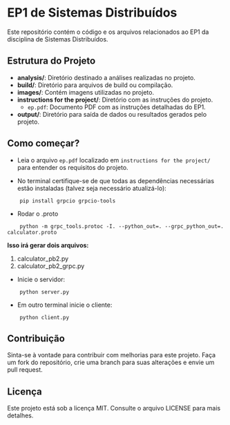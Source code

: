 # EP1 de Sistemas Distribuídos

Este repositório contém o código e os arquivos relacionados ao EP1 da disciplina de Sistemas Distribuídos.

## Estrutura do Projeto

- **analysis/**: Diretório destinado a análises realizadas no projeto.
- **build/**: Diretório para arquivos de build ou compilação.
- **images/**: Contém imagens utilizadas no projeto.
- **instructions for the project/**: Diretório com as instruções do projeto.
  - `ep.pdf`: Documento PDF com as instruções detalhadas do EP1.
- **output/**: Diretório para saída de dados ou resultados gerados pelo projeto.

## Como começar?

* Leia o arquivo `ep.pdf` localizado em `instructions for the project/` para entender os requisitos do projeto.
  
* No terminal certifique-se de que todas as dependências necessárias estão instaladas (talvez seja necessário atualizá-lo):
```
    pip install grpcio grpcio-tools
```  
* Rodar o .proto
```
    python -m grpc_tools.protoc -I. --python_out=. --grpc_python_out=. calculator.proto
```

**Isso irá gerar dois arquivos:**

  1. calculator_pb2.py
  2. calculator_pb2_grpc.py
  
* Inicie o servidor:
```
    python server.py
```
* Em outro terminal inicie o cliente:
```
    python client.py
```
## Contribuição

Sinta-se à vontade para contribuir com melhorias para este projeto. Faça um fork do repositório, crie uma branch para suas alterações e envie um pull request.

## Licença

Este projeto está sob a licença MIT. Consulte o arquivo LICENSE para mais detalhes.
